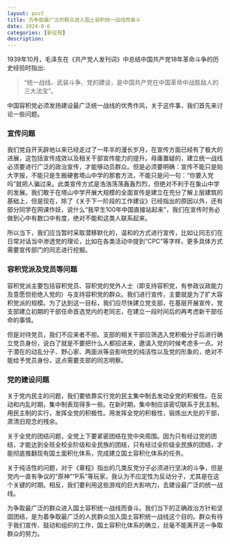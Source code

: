 ```yaml
---
layout: post
title: 为争取最广泛的群众进入国土容积统一战线而奋斗
date: 2024-8-6
categories: [新征程]
description: 
---
```


1939年10月，毛泽东在《共产党人发刊词》中总结中国共产党18年革命斗争的历史经验时指出:

> “统一战线、武装斗争、党的建设，是中国共产党在中国革命中战胜敌人的三大法宝”。 

中国容积党必须发扬建设最广泛统一战线的优秀作风，关于这件事，我们首先来讨论一些问题。

### 宣传问题

我们党自开天辟地以来已经走过了一年半的漫长岁月，在宣传方面已经有了极大的进展，这包括宣传成效以及相关干部宣传能力的提升。毋庸置疑的，建立统一战线必须要进行广泛的政治宣传，才能够动员群众。但是必须要明确：宣传不能只是贴大字报，不能只是生搬硬套塔山中学的那套方法，不能只是问一句：“你要入党吗”就把人骗过来。此类宣传方式是浩浩荡荡轰轰烈烈，但绝对不利于在象山中学的发展。我们敢于在塔山中学开展大规模的全面宣传是建立在充分了解上层建筑的基础上，但是现在，除了《关于下一阶段的工作建议》已经指出的原因以外，还有部分同学在网课作妖，说什么“我早生100年中国直接站起来”，我们在宣传时务必做到心中有数口中有度，绝对不能和这类人联系起来。

所以当下，我们应当暂时采取潜移默化的，温和的方式进行宣传，比如让同志们在日常对话当中渗透党的理论，比如在各类活动中提到“CPC”等字样，更多具体方式需要宣传部门的同志进行挖掘。

### 容积党派及党员等问题

容积党派主要包括容积党员、容积党的党外人士（即支持容积党，有参政议政能力及意愿但拒绝入党的）与支持容积党的群众。我们进行宣传，主要就是为了扩大容积党派的规模。为了达到这一目标，我们应尽快建立党支部，在基层开展宣传，党支部建立初期的干部任命首选党内的老同志，在建立一段时间后的再考虑新干部任命的事情。

但是对待党员，我们不应来者不拒。支部的相关干部应筛选入党积极分子后进行确立党员身份，说白了就是不要把什么人都招进来，邀请入党的时候考虑多一点。对于潜在的动乱分子、野心家、两面派等会影响党的纯洁性以及党的形象的，绝对不能给予党员身份，这点需要支部的同志明察。

### 党的建设问题

关于党内民主的问题，我们要依靠实行党的民主集中制去发动全党的积极性。在反动和内乱时期，集中制表现得多一些。在新时期，集中制应该密切联系于民主制。用民主制的实行，发挥全党的积极性。用发挥全党的积极性，锻炼出大批的干部，肃清旧观念的残余。

关于全党的团结问题，全党上下要紧密团结在党中央周围。因为只有经过党的团结，才能达到全班全校全阶级和全民族的团结，只有经过全阶级全民族的团结，才能彻底推翻现有国土面积化体系，完成建立国土容积化体系的任务。

关于纯洁性的问题，对于《章程》指出的几类反党分子必须进行坚决的斗争，但是党内一直有争议的“原神”“P系”等玩家，我认为不应定性为反动分子，尤其是在这个关键的时期。相反，我们要利用这些游戏的巨大影响力，去建设最广泛的统一战线。

为争取最广泛的群众进入国土容积统一战线而奋斗。我们当下的正确政治方针和坚固团结，是为着争取最广泛的人民群众加入国土容积统一战线这个目的。群众有待于我们宣传、鼓动和组织的工作，国土容积化体系的确立，丝毫不能离开这一争取群众的努力。
